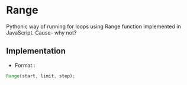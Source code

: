 # Range

Pythonic way of running for loops using Range function implemented in JavaScript. Cause- why not?

## Implementation

- Format :

```js
Range(start, limit, step);
```
